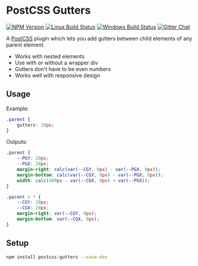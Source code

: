 # PostCSS Gutters

[![NPM Version][npm-img]][npm-url]
[![Linux Build Status][cli-img]][cli-url]
[![Windows Build Status][win-img]][win-url]
[![Gitter Chat][git-img]][git-url]

A [PostCSS] plugin which lets you add gutters between child elements of any parent element.

- Works with nested elements
- Use with or without a wrapper div
- Gutters don't have to be even numbers
- Works well with responsive design

## Usage
Example:

```css
.parent {
    gutters: 20px;
}

```

Outputs:

```css
.parent {
    --PGY: 20px;
    --PGX: 20px;
    margin-right: calc(var(--CGY, 0px) - var(--PGX, 0px));
    margin-bottom: calc(var(--CGY, 0px) - var(--PGX, 0px));
    width: calc(400px - var(--CGX, 0px) + var(--PGX));
}

.parent > * {
    --CGY: 20px;
    --CGX: 20px;
    margin-right: var(--CGY, 0px);
    margin-bottom: var(--CGX, 0px);
}
```

## Setup

```bash
npm install postcss-gutters --save-dev
```


[npm-url]: https://www.npmjs.com/package/postcss-negative-padding
[npm-img]: https://img.shields.io/npm/v/postcss-negative-padding.svg
[cli-url]: https://travis-ci.org/mindthetic/postcss-negative-padding
[cli-img]: https://img.shields.io/travis/mindthetic/postcss-negative-padding.svg
[win-url]: https://ci.appveyor.com/project/mindthetic/postcss-negative-padding
[win-img]: https://img.shields.io/appveyor/ci/mindthetic/postcss-negative-padding.svg
[git-url]: https://gitter.im/postcss/postcss
[git-img]: https://img.shields.io/badge/chat-gitter-blue.svg

[PostCSS]: https://github.com/postcss/postcss
